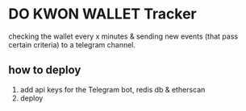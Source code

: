 # DO KWON WALLET Tracker

checking the wallet every x minutes & sending new events (that pass certain criteria) to a telegram channel.

## how to deploy
1. add api keys for the Telegram bot, redis db & etherscan
2. deploy

